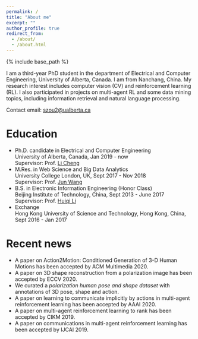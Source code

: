 ```yaml
---
permalink: /
title: "About me"
excerpt: ""
author_profile: true
redirect_from: 
  - /about/
  - /about.html
---
```


{% include base_path %}

I am a third-year PhD student in the department of Electrical and Computer Engineering, University of Alberta, Canada. I am from Nanchang, China. My research interest includes computer vision (CV) and reinforcement learning (RL). I also participated in projects on multi-agent RL and some data mining topics, including information retrieval and natural language processing.

Contact email: szou2@ualberta.ca



Education
======
* Ph.D. candidate in Electrical and Computer Engineering  
  University of Alberta, Canada, Jan 2019 - now  
  Supervisor: Prof. [Li Cheng](https://www.ece.ualberta.ca/~lcheng5/)
* M.Res. in Web Science and Big Data Analytics  
  University College London, UK, Sept 2017 - Nov 2018  
  Supervisor: Prof. [Jun Wang](http://www0.cs.ucl.ac.uk/staff/Jun.Wang/)
* B.S. in Electronic Information Engineering (Honor Class)  
  Beijing Institute of Technology, China, Sept 2013 - June 2017  
  Supervisor: Prof. [Huiqi Li](http://isc.bit.edu.cn/schools/iae/knowinprofessors10/113101.htm)
* Exchange  
  Hong Kong University of Science and Technology, Hong Kong, China, Sept 2016 - Jan 2017

<!--Publications
======
  <ul>{% for post in site.publications %}
    {% include archive-single-cv.html %}
  {% endfor %}</ul>
  
Talks
======
  <ul>{% for post in site.talks %}
    {% include archive-single-talk-cv.html %}
  {% endfor %}</ul> -->

Recent news
=====
* A paper on Action2Motion: Conditioned Generation of 3-D Human Motions has been accepted by ACM Multimedia 2020.
* A paper on 3D shape reconstruction from a polarization image has been accepted by ECCV 2020.
* We curated a _polarization human pose and shape dataset_ with annotations of 3D pose, shape and action.
* A paper on learning to communicate implicitly by actions in multi-agent reinforcement learning has been accepted by AAAI 2020.
* A paper on multi-agent reinforcement learning to rank has been accepted by CIKM 2019.
* A paper on communications in multi-agent reinforcement learning has been accepted by IJCAI 2019. 
